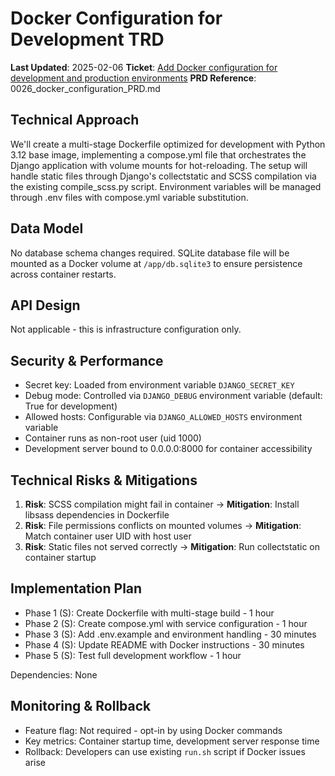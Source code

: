 # Docker Configuration for Development TRD

**Last Updated**: 2025-02-06
**Ticket**: [Add Docker configuration for development and production environments](https://github.com/MarcinOrlowski/pyggy-expense-tracker/issues/26)
**PRD Reference**: 0026_docker_configuration_PRD.md

## Technical Approach
We'll create a multi-stage Dockerfile optimized for development with Python 3.12 base image, implementing a compose.yml file that orchestrates the Django application with volume mounts for hot-reloading. The setup will handle static files through Django's collectstatic and SCSS compilation via the existing compile_scss.py script. Environment variables will be managed through .env files with compose.yml variable substitution.

## Data Model
No database schema changes required. SQLite database file will be mounted as a Docker volume at `/app/db.sqlite3` to ensure persistence across container restarts.

## API Design
Not applicable - this is infrastructure configuration only.

## Security & Performance
- Secret key: Loaded from environment variable `DJANGO_SECRET_KEY`
- Debug mode: Controlled via `DJANGO_DEBUG` environment variable (default: True for development)
- Allowed hosts: Configurable via `DJANGO_ALLOWED_HOSTS` environment variable
- Container runs as non-root user (uid 1000)
- Development server bound to 0.0.0.0:8000 for container accessibility

## Technical Risks & Mitigations
1. **Risk**: SCSS compilation might fail in container → **Mitigation**: Install libsass dependencies in Dockerfile
2. **Risk**: File permissions conflicts on mounted volumes → **Mitigation**: Match container user UID with host user
3. **Risk**: Static files not served correctly → **Mitigation**: Run collectstatic on container startup

## Implementation Plan
- Phase 1 (S): Create Dockerfile with multi-stage build - 1 hour
- Phase 2 (S): Create compose.yml with service configuration - 1 hour
- Phase 3 (S): Add .env.example and environment handling - 30 minutes
- Phase 4 (S): Update README with Docker instructions - 30 minutes
- Phase 5 (S): Test full development workflow - 1 hour

Dependencies: None

## Monitoring & Rollback
- Feature flag: Not required - opt-in by using Docker commands
- Key metrics: Container startup time, development server response time
- Rollback: Developers can use existing `run.sh` script if Docker issues arise